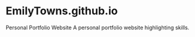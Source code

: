 # EmilyTowns.github.io
Personal Portfolio Website
A personal portfolio website highlighting skills.
